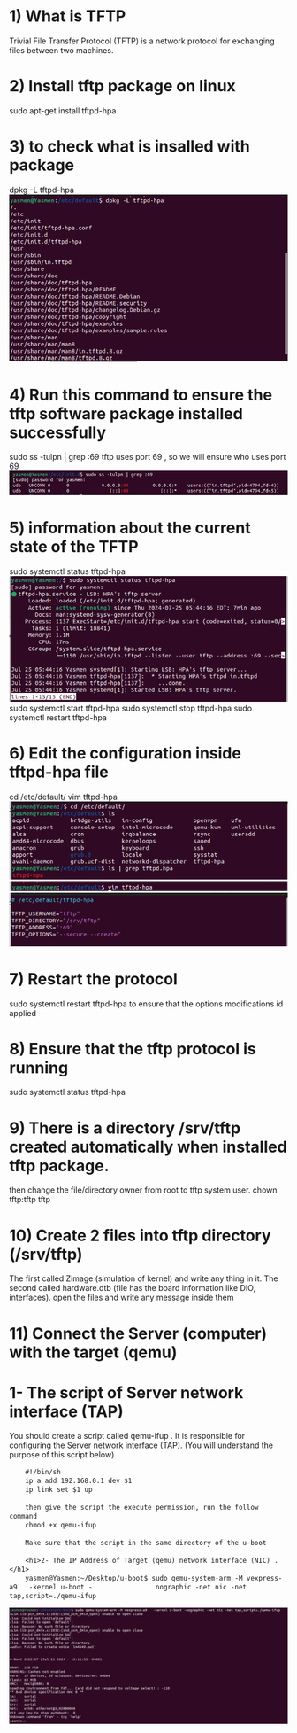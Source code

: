 <h1>1) What is TFTP</h1>
Trivial File Transfer Protocol (TFTP) is a network protocol for exchanging files between two machines.

<h1>2)  Install tftp package on linux</h1>
sudo apt-get install tftpd-hpa

<h1>3)  to check what is insalled with package</h1>
dpkg -L tftpd-hpa
<img src="Screenshot from 2024-07-25 06-11-01.png">


<h1>4) Run this command to ensure the tftp software package installed successfully</h1>
sudo ss -tulpn | grep :69
tftp uses port 69 , so we will ensure who uses port 69
<img src="Screenshot from 2024-07-25 05-18-52.png">

<h1>5)  information about the current state of the TFTP </h1>
sudo systemctl status tftpd-hpa
<img src="Screenshot from 2024-07-25 05-51-44.png">
sudo systemctl start tftpd-hpa
sudo systemctl stop tftpd-hpa
sudo systemctl restart tftpd-hpa

<h1>6)  Edit the configuration inside tftpd-hpa file </h1>
cd /etc/default/
vim tftpd-hpa
<img src="Screenshot from 2024-07-25 05-59-12.png">
<img src="Screenshot from 2024-07-25 05-59-45.png">
<img src="Screenshot from 2024-07-25 06-00-27.png">

<h1>7)  Restart the protocol </h1>
sudo systemctl restart tftpd-hpa
to ensure that the options modifications id applied

<h1>8)  Ensure that the tftp protocol is running </h1>
sudo systemctl status tftpd-hpa

<h1>9)  There is a directory /srv/tftp created automatically when installed tftp package. </h1>
then change the file/directory owner from root to tftp system user.
chown tftp:tftp tftp 

<h1>10)  Create 2 files into tftp directory (/srv/tftp) </h1>
The first called Zimage (simulation of kernel) and write any thing in it.
The second called hardware.dtb (file has the board information like DIO, interfaces).
open the files and write any message inside them

<h1>11)  Connect the Server (computer) with the target (qemu) </h1>
        <h1>1- The script of Server network interface (TAP)</h1>
        You should create a script called qemu-ifup . It is responsible for configuring the Server            network interface (TAP). (You will understand the purpose of this script below)

        #!/bin/sh
        ip a add 192.168.0.1 dev $1
        ip link set $1 up

        then give the script the execute permission, run the follow command
        chmod +x qemu-ifup

        Make sure that the script in the same directory of the u-boot

        <h1>2- The IP Address of Target (qemu) network interface (NIC) . </h1>
        yasmen@Yasmen:~/Desktop/u-boot$ sudo qemu-system-arm -M vexpress-a9   -kernel u-boot -                nographic -net nic -net tap,script=./qemu-ifup
<img src="Screenshot from 2024-07-25 09-05-35.png">
        
        

        

        




